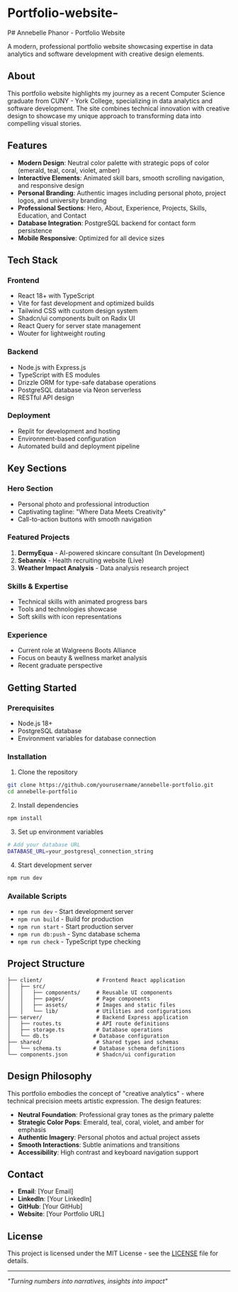 # Portfolio-website-
P# Annebelle Phanor - Portfolio Website

A modern, professional portfolio website showcasing expertise in data analytics and software development with creative design elements.

## About

This portfolio website highlights my journey as a recent Computer Science graduate from CUNY - York College, specializing in data analytics and software development. The site combines technical innovation with creative design to showcase my unique approach to transforming data into compelling visual stories.

## Features

- **Modern Design**: Neutral color palette with strategic pops of color (emerald, teal, coral, violet, amber)
- **Interactive Elements**: Animated skill bars, smooth scrolling navigation, and responsive design
- **Personal Branding**: Authentic images including personal photo, project logos, and university branding
- **Professional Sections**: Hero, About, Experience, Projects, Skills, Education, and Contact
- **Database Integration**: PostgreSQL backend for contact form persistence
- **Mobile Responsive**: Optimized for all device sizes

## Tech Stack

### Frontend
- React 18+ with TypeScript
- Vite for fast development and optimized builds
- Tailwind CSS with custom design system
- Shadcn/ui components built on Radix UI
- React Query for server state management
- Wouter for lightweight routing

### Backend
- Node.js with Express.js
- TypeScript with ES modules
- Drizzle ORM for type-safe database operations
- PostgreSQL database via Neon serverless
- RESTful API design

### Deployment
- Replit for development and hosting
- Environment-based configuration
- Automated build and deployment pipeline

## Key Sections

### Hero Section
- Personal photo and professional introduction
- Captivating tagline: "Where Data Meets Creativity"
- Call-to-action buttons with smooth navigation

### Featured Projects
1. **DermyEqua** - AI-powered skincare consultant (In Development)
2. **Sebannix** - Health recruiting website (Live)
3. **Weather Impact Analysis** - Data analysis research project

### Skills & Expertise
- Technical skills with animated progress bars
- Tools and technologies showcase
- Soft skills with icon representations

### Experience
- Current role at Walgreens Boots Alliance
- Focus on beauty & wellness market analysis
- Recent graduate perspective

## Getting Started

### Prerequisites
- Node.js 18+ 
- PostgreSQL database
- Environment variables for database connection

### Installation

1. Clone the repository
```bash
git clone https://github.com/yourusername/annebelle-portfolio.git
cd annebelle-portfolio
```

2. Install dependencies
```bash
npm install
```

3. Set up environment variables
```bash
# Add your database URL
DATABASE_URL=your_postgresql_connection_string
```

4. Start development server
```bash
npm run dev
```

### Available Scripts

- `npm run dev` - Start development server
- `npm run build` - Build for production
- `npm run start` - Start production server
- `npm run db:push` - Sync database schema
- `npm run check` - TypeScript type checking

## Project Structure

```
├── client/                 # Frontend React application
│   ├── src/
│   │   ├── components/     # Reusable UI components
│   │   ├── pages/          # Page components
│   │   ├── assets/         # Images and static files
│   │   └── lib/            # Utilities and configurations
├── server/                 # Backend Express application
│   ├── routes.ts           # API route definitions
│   ├── storage.ts          # Database operations
│   └── db.ts              # Database configuration
├── shared/                 # Shared types and schemas
│   └── schema.ts          # Database schema definitions
└── components.json         # Shadcn/ui configuration
```

## Design Philosophy

This portfolio embodies the concept of "creative analytics" - where technical precision meets artistic expression. The design features:

- **Neutral Foundation**: Professional gray tones as the primary palette
- **Strategic Color Pops**: Emerald, teal, coral, violet, and amber for emphasis
- **Authentic Imagery**: Personal photos and actual project assets
- **Smooth Interactions**: Subtle animations and transitions
- **Accessibility**: High contrast and keyboard navigation support

## Contact

- **Email**: [Your Email]
- **LinkedIn**: [Your LinkedIn]
- **GitHub**: [Your GitHub]
- **Website**: [Your Portfolio URL]

## License

This project is licensed under the MIT License - see the [LICENSE](LICENSE) file for details.

---

*"Turning numbers into narratives, insights into impact"*
